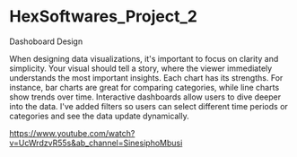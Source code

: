 # HexSoftwares_Project_2
Dashoboard Design

When designing data visualizations, it's important to focus on clarity and simplicity. Your visual should tell a story, where the viewer immediately understands the most important insights.
Each chart has its strengths. For instance, bar charts are great for comparing categories, while line charts show trends over time.
Interactive dashboards allow users to dive deeper into the data. I've added filters so users can select different time periods or categories and see the data update dynamically.

https://www.youtube.com/watch?v=UcWrdzvR55s&ab_channel=SinesiphoMbusi

